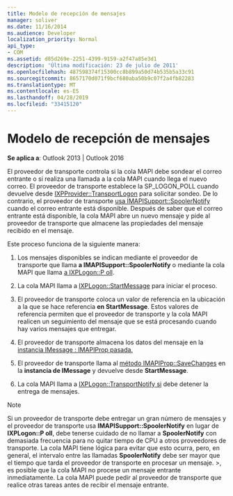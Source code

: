 ```yaml
---
title: Modelo de recepción de mensajes
manager: soliver
ms.date: 11/16/2014
ms.audience: Developer
localization_priority: Normal
api_type:
- COM
ms.assetid: d85d269e-2251-4399-9159-a2f47a85e3d1
description: 'Última modificación: 23 de julio de 2011'
ms.openlocfilehash: 487598374f15300cc8b899a50d74b535b5a33c91
ms.sourcegitcommit: 8657170d071f9bcf680aba50b9c07f2a4fb82283
ms.translationtype: MT
ms.contentlocale: es-ES
ms.lasthandoff: 04/28/2019
ms.locfileid: "33415120"
---
```

# <a name="message-reception-model"></a>Modelo de recepción de mensajes

  
  
**Se aplica a**: Outlook 2013 | Outlook 2016 
  
El proveedor de transporte controla si la cola MAPI debe sondear el correo entrante o si realiza una llamada a la cola MAPI cuando llega el nuevo correo. El proveedor de transporte establece la SP_LOGON_POLL cuando devuelve desde [IXPProvider::TransportLogon](ixpprovider-transportlogon.md) para solicitar sondeo. De lo contrario, el proveedor de transporte [usa IMAPISupport::SpoolerNotify](imapisupport-spoolernotify.md) cuando el correo entrante está disponible. Después de saber que el correo entrante está disponible, la cola MAPI abre un nuevo mensaje y pide al proveedor de transporte que almacene las propiedades del mensaje recibido en el mensaje. 
  
Este proceso funciona de la siguiente manera:
  
1. Los mensajes disponibles se indican mediante el proveedor de transporte que llama **a IMAPISupport::SpoolerNotify** o mediante la cola MAPI que llama [a IXPLogon::P oll](ixplogon-poll.md).
    
2. La cola MAPI llama a [IXPLogon::StartMessage](ixplogon-startmessage.md) para iniciar el proceso. 
    
3. El proveedor de transporte coloca un valor de referencia en la ubicación a la que se hace referencia **en StartMessage**. Estos valores de referencia permiten que el proveedor de transporte y la cola MAPI realicen un seguimiento del mensaje que se está procesando cuando hay varios mensajes que entregar.
    
4. El proveedor de transporte almacena los datos del mensaje en la [instancia IMessage : IMAPIProp pasada.](imessageimapiprop.md) 
    
5. El proveedor de transporte llama al [método IMAPIProp::SaveChanges](imapiprop-savechanges.md) en la **instancia de IMessage** y devuelve desde **StartMessage**.
    
6. La cola MAPI llama a [IXPLogon::TransportNotify si](ixplogon-transportnotify.md) debe detener la entrega de mensajes. 
    
> [!NOTE]
> Si un proveedor de transporte debe entregar un gran número de mensajes y el proveedor de transporte usa **IMAPISupport::SpoolerNotify** en lugar de **IXPLogon::P oll**, debe tenerse cuidado de no llamar a **SpoolerNotify** con demasiada frecuencia para no quitar tiempo de CPU a otros proveedores de transporte. La cola MAPI tiene lógica para evitar que esto ocurra, pero, en general, el intervalo entre las llamadas **SpoolerNotify** debe ser mayor que el tiempo que tarda el proveedor de transporte en procesar un mensaje. >, es posible que la cola MAPI no procese un mensaje entrante inmediatamente. La cola MAPI puede pedir al proveedor de transporte que realice otras tareas antes de recibir el mensaje entrante. 
  

